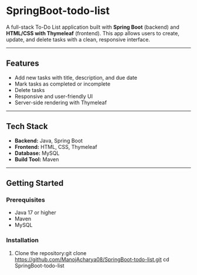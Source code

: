 # SpringBoot-todo-list
A full-stack To-Do List application built with **Spring Boot** (backend) and **HTML/CSS with Thymeleaf** (frontend). This app allows users to create, update, and delete tasks with a clean, responsive interface.

---

## Features

- Add new tasks with title, description, and due date
- Mark tasks as completed or incomplete
- Delete tasks
- Responsive and user-friendly UI
- Server-side rendering with Thymeleaf

---

## Tech Stack

- **Backend:** Java, Spring Boot  
- **Frontend:** HTML, CSS, Thymeleaf  
- **Database:** MySQL  
- **Build Tool:** Maven  

---

## Getting Started

### Prerequisites

- Java 17 or higher  
- Maven  
- MySQL  

### Installation

1. Clone the repository:git clone https://github.com/ManojAcharya08/SpringBoot-todo-list.git
cd SpringBoot-todo-list

